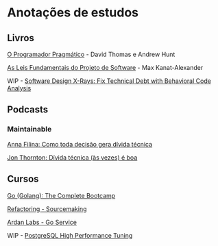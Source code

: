 # Anotações de estudos

## Livros

[O Programador Pragmático](./livros/o-programador-pragmatico.md) - David Thomas e Andrew Hunt

[As Leis Fundamentais do Projeto de Software](livros/as-leis-fundamentais-do-projeto-de-software.md) - Max Kanat-Alexander

WIP - [Software Design X-Rays: Fix Technical Debt with Behavioral Code Analysis](livros/x-ray.md)

## Podcasts

### Maintainable

[Anna Filina: Como toda decisão gera dívida técnica](./podcasts/maintainable/1.md)

[Jon Thornton: Dívida técnica (às vezes) é boa](./podcasts/maintainable/45.md)

## Cursos

[Go (Golang): The Complete Bootcamp](./cursos/golang-the-complete-bootcamp/README.md)

[Refactoring - Sourcemaking](./cursos/refactoring-sourcemaking/README.md)

[Ardan Labs - Go Service](./cursos/ardan-labs-service/anotacoes.md)

WIP - [PostgreSQL High Performance Tuning](./cursos/postgres-high-performance-tuning/README.md)